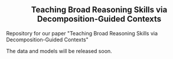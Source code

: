 # <h2 align="center"> Teaching Broad Reasoning Skills via Decomposition-Guided Contexts </h2>

Repository for our paper "Teaching Broad Reasoning Skills via Decomposition-Guided Contexts"

The data and models will be released soon.

